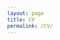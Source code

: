 ```yaml
---
layout: page
title: CV
permalink: /CV/
---
```


<object data="../files/RudolerCV.pdf" width="1000" height="1000" type='application/pdf'></object>
